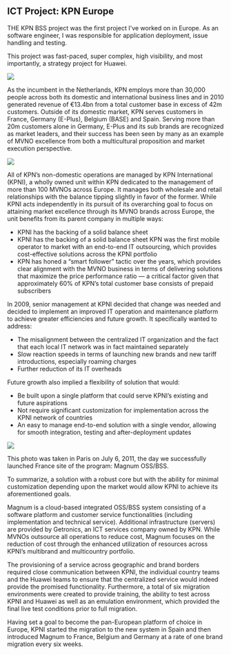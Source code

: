 ## ICT Project: KPN Europe

 <p>THE KPN BSS project was the first project I've worked on in Europe. As an software engineer, I was responsible for application deployment, issue handling and testing.  <p>

  <p> This project was fast-paced, super complex, high visibility, and most importantly, a strategy project for Huawei.   <p>

 <img src="https://user-images.githubusercontent.com/79688638/199344734-fb29b14c-4242-49ae-bce9-af03ce62c109.png">

 <p> As the incumbent in the Netherlands, KPN employs more than 30,000 people across both its domestic and international business lines and in 2010 generated revenue of €13.4bn from a total customer base in excess of 42m customers. Outside of its domestic market, KPN serves customers in France, Germany (E-Plus), Belgium (BASE) and Spain. Serving more than 20m customers alone in Germany, E-Plus and its sub brands are recognized as market leaders, and their success has been seen by many as an example of MVNO excellence from both a multicultural proposition and market execution perspective. <p> 

<img src="https://user-images.githubusercontent.com/79688638/199345085-1cf281f3-255a-4f2d-b7eb-f1bce25098c2.png">




 <p> All of KPN’s non-domestic operations are managed by KPN International (KPNI), a wholly owned unit within KPN dedicated to the management of more than 100 MVNOs across Europe. It manages both wholesale and retail relationships with the balance tipping slightly in favor of the former. While KPNI acts independently in its pursuit of its overarching goal to focus on attaining market excellence through its MVNO brands across Europe, the unit benefits from its parent company in multiple ways: <p> 

  - KPNI has the backing of a solid balance sheet
  - KPNI has the backing of a solid balance sheet KPN was the first mobile operator to market with an end-to-end IT outsourcing, which provides cost-effective solutions across the KPNI portfolio
  - KPN has honed a “smart follower” tactic over the years, which provides clear alignment with the MVNO business in terms of delivering solutions that maximize the price
performance ratio — a critical factor given that approximately 60% of KPN’s total customer base consists of prepaid subscribers<p>

  <p>In 2009, senior management at KPNI decided that change was needed and decided to implement an improved IT operation and maintenance platform to achieve greater efficiencies and future growth. It specifically wanted to address:<p>
   
  - The misalignment between the centralized IT organization and the fact that each local IT network was in fact maintained separately 
  - Slow reaction speeds in terms of launching new brands and new tariff introductions, especially roaming charges 
  - Further reduction of its IT overheads
<p>
<p> Future growth also implied a flexibility of solution that would:<p>
 
  - Be built upon a single platform that could serve KPNI’s existing and future aspirations 
  - Not require significant customization for implementation across the KPNI network of countries 
  - An easy to manage end-to-end solution with a single vendor, allowing for smooth integration, testing and after-deployment updates
 
  <img src="https://user-images.githubusercontent.com/79688638/199164174-29b22603-1e17-4ab7-8af4-96adbd296725.JPG">
  <p> This photo was taken in Paris on July 6, 2011, the day we successfully launched France site of the program: Magnum OSS/BSS.  <br> <p> 
   
<p>To summarize, a solution with a robust core but with the ability for minimal customization depending upon the market would allow KPNI to achieve its aforementioned goals.<p>
 
 <p>Magnum is a cloud-based integrated OSS/BSS system consisting of a software platform and customer service functionalities (including implementation and technical service). Additional infrastructure (servers) are provided by Getronics, an ICT services company owned by KPN. While MVNOs outsource all operations to reduce cost, Magnum focuses on the reduction of cost through the enhanced utilization of resources across KPNI’s multibrand and multicountry portfolio.<p>
  
 <p> The provisioning of a service across geographic and brand borders required close communication between KPNI, the individual country teams and the Huawei teams to ensure that the centralized service would indeed provide the promised functionality. Furthermore, a total of six migration environments were created to provide training, the ability to test across KPNI and Huawei as well as an emulation environment, which provided the final live test conditions prior to full migration.<p>
  
   <p>Having set a goal to become the pan-European platform of choice in Europe, KPNI started the migration to the new system in Spain and then introduced Magnum to France, Belgium and Germany at a rate of one brand migration every six weeks. <p>
